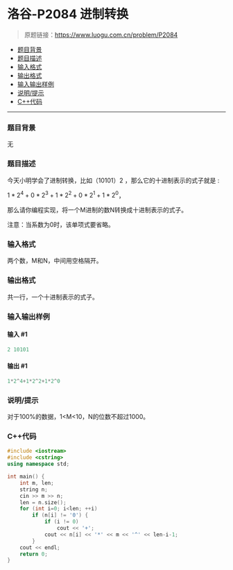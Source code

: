 # 洛谷-P2084 进制转换

> 原题链接：https://www.luogu.com.cn/problem/P2084

- [题目背景](#题目背景)
- [题目描述](#题目描述)
- [输入格式](#输入格式)
- [输出格式](#输出格式)
- [输入输出样例](#输入输出样例)
- [说明/提示](#说明/提示)
- [C++代码](#C++代码)

---

### <a name="题目背景">题目背景</a>

无

### <a name="题目描述">题目描述</a>

今天小明学会了进制转换，比如（10101）2 ，那么它的十进制表示的式子就是 :

$1*2^4+0*2^3+1*2^2+0*2^1+1*2^0$，

那么请你编程实现，将一个M进制的数N转换成十进制表示的式子。

注意：当系数为0时，该单项式要省略。

### <a name="输入格式">输入格式</a>

两个数，M和N，中间用空格隔开。

### <a name="输出格式">输出格式</a>

共一行，一个十进制表示的式子。

### <a name="输入输出样例">输入输出样例</a>

#### 输入 #1

```c++
2 10101
```

#### 输出 #1

```c++
1*2^4+1*2^2+1*2^0
```

### <a name="说明/提示">说明/提示</a>

对于100%的数据，1<M<10，N的位数不超过1000。

### <a name="C++代码">C++代码</a>

```c++
#include <iostream>
#include <cstring>
using namespace std;

int main() {
    int m, len;
    string n;
    cin >> m >> n;
    len = n.size();
    for (int i=0; i<len; ++i)
        if (n[i] != '0') {
            if (i != 0)
                cout << '+';
            cout << n[i] << '*' << m << '^' << len-i-1;
        }
    cout << endl;
    return 0;
}
```